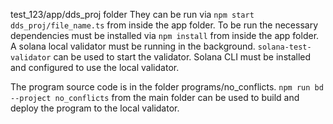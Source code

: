 test_123/app/dds_proj folder
They can be run via `npm start dds_proj/file_name.ts` from inside the app folder.
To be run the necessary dependencies must be installed via `npm install` from inside the app folder.
A solana local validator must be running in the background.
`solana-test-validator` can be used to start the validator. Solana CLI must be installed and configured to use the local validator.

The program source code is in the folder programs/no_conflicts.
`npm run bd --project no_conflicts` from the main folder can be used to build and deploy the program to the local validator.
